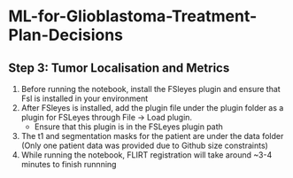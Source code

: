 # ML-for-Glioblastoma-Treatment-Plan-Decisions

## Step 3: Tumor Localisation and Metrics
1. Before running the notebook, install the FSleyes plugin and ensure that Fsl is installed in your environment
2. After FSleyes is installed, add the plugin file under the plugin folder as a plugin for FSLeyes through File -> Load plugin.
    * Ensure that this plugin is in the FSLeyes plugin path
3. The t1 and segmentation masks for the patient are under the data folder (Only one patient data was provided due to Github size constraints)
4. While running the notebook, FLIRT registration will take around ~3-4 minutes to finish runnning 
   

